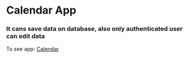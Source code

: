 # Сalendar App

### It cans save data on database, also only authenticated user can edit data

To see app: [Calendar](https://calendar-ruddy.vercel.app/calendar)
